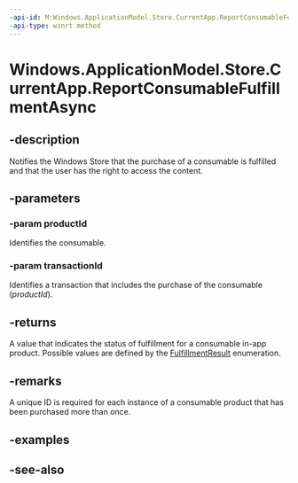 ----api-id: M:Windows.ApplicationModel.Store.CurrentApp.ReportConsumableFulfillmentAsync(System.String,System.Guid)
-api-type: winrt method
---<!-- Method syntaxpublic Windows.Foundation.IAsyncOperation<Windows.ApplicationModel.Store.FulfillmentResult> ReportConsumableFulfillmentAsync(System.String productId, System.Guid transactionId)--># Windows.ApplicationModel.Store.CurrentApp.ReportConsumableFulfillmentAsync## -descriptionNotifies the Windows Store that the purchase of a consumable is fulfilled and that the user has the right to access the content.## -parameters### -param productIdIdentifies the consumable.### -param transactionIdIdentifies a transaction that includes the purchase of the consumable (*productId*).## -returnsA value that indicates the status of fulfillment for a consumable in-app product. Possible values are defined by the [FulfillmentResult](fulfillmentresult.md) enumeration.## -remarksA unique ID is required for each instance of a consumable product that has been purchased more than once.## -examples## -see-also